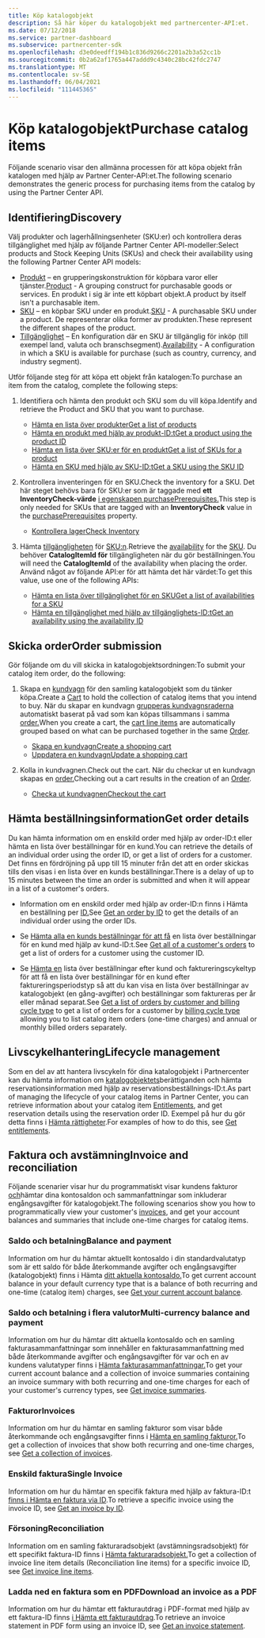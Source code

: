 ```yaml
---
title: Köp katalogobjekt
description: Så här köper du katalogobjekt med partnercenter-API:et.
ms.date: 07/12/2018
ms.service: partner-dashboard
ms.subservice: partnercenter-sdk
ms.openlocfilehash: d3e0deedff194b1c836d9266c2201a2b3a52cc1b
ms.sourcegitcommit: 0b2a62af1765a447addd9c4340c28bc42fdc2747
ms.translationtype: MT
ms.contentlocale: sv-SE
ms.lasthandoff: 06/04/2021
ms.locfileid: "111445365"
---
```

# <a name="purchase-catalog-items"></a><span data-ttu-id="7cae7-103">Köp katalogobjekt</span><span class="sxs-lookup"><span data-stu-id="7cae7-103">Purchase catalog items</span></span>

<span data-ttu-id="7cae7-104">Följande scenario visar den allmänna processen för att köpa objekt från katalogen med hjälp av Partner Center-API:et.</span><span class="sxs-lookup"><span data-stu-id="7cae7-104">The following scenario demonstrates the generic process for purchasing items from the catalog by using the Partner Center API.</span></span>

## <a name="discovery"></a><span data-ttu-id="7cae7-105">Identifiering</span><span class="sxs-lookup"><span data-stu-id="7cae7-105">Discovery</span></span>

<span data-ttu-id="7cae7-106">Välj produkter och lagerhållningsenheter (SKU:er) och kontrollera deras tillgänglighet med hjälp av följande Partner Center API-modeller:</span><span class="sxs-lookup"><span data-stu-id="7cae7-106">Select products and Stock Keeping Units (SKUs) and check their availability using the following Partner Center API models:</span></span>

- <span data-ttu-id="7cae7-107">[Produkt](product-resources.md#product) – en grupperingskonstruktion för köpbara varor eller tjänster.</span><span class="sxs-lookup"><span data-stu-id="7cae7-107">[Product](product-resources.md#product) - A grouping construct for purchasable goods or services.</span></span> <span data-ttu-id="7cae7-108">En produkt i sig är inte ett köpbart objekt.</span><span class="sxs-lookup"><span data-stu-id="7cae7-108">A product by itself isn't a purchasable item.</span></span>
- <span data-ttu-id="7cae7-109">[SKU](product-resources.md#sku) – en köpbar SKU under en produkt.</span><span class="sxs-lookup"><span data-stu-id="7cae7-109">[SKU](product-resources.md#sku) - A purchasable SKU under a product.</span></span> <span data-ttu-id="7cae7-110">De representerar olika former av produkten.</span><span class="sxs-lookup"><span data-stu-id="7cae7-110">These represent the different shapes of the product.</span></span>
- <span data-ttu-id="7cae7-111">[Tillgänglighet](product-resources.md#availability) – En konfiguration där en SKU är tillgänglig för inköp (till exempel land, valuta och branschsegment).</span><span class="sxs-lookup"><span data-stu-id="7cae7-111">[Availability](product-resources.md#availability) - A configuration in which a SKU is available for purchase (such as country, currency, and industry segment).</span></span>

<span data-ttu-id="7cae7-112">Utför följande steg för att köpa ett objekt från katalogen:</span><span class="sxs-lookup"><span data-stu-id="7cae7-112">To purchase an item from the catalog, complete the following steps:</span></span>

1. <span data-ttu-id="7cae7-113">Identifiera och hämta den produkt och SKU som du vill köpa.</span><span class="sxs-lookup"><span data-stu-id="7cae7-113">Identify and retrieve the Product and SKU that you want to purchase.</span></span>

   - [<span data-ttu-id="7cae7-114">Hämta en lista över produkter</span><span class="sxs-lookup"><span data-stu-id="7cae7-114">Get a list of products</span></span>](get-a-list-of-products.md)
   - [<span data-ttu-id="7cae7-115">Hämta en produkt med hjälp av produkt-ID:t</span><span class="sxs-lookup"><span data-stu-id="7cae7-115">Get a product using the product ID</span></span>](get-a-product-by-id.md)
   - [<span data-ttu-id="7cae7-116">Hämta en lista över SKU:er för en produkt</span><span class="sxs-lookup"><span data-stu-id="7cae7-116">Get a list of SKUs for a product</span></span>](get-a-list-of-skus-for-a-product.md)
   - [<span data-ttu-id="7cae7-117">Hämta en SKU med hjälp av SKU-ID:t</span><span class="sxs-lookup"><span data-stu-id="7cae7-117">Get a SKU using the SKU ID</span></span>](get-a-sku-by-id.md)

2. <span data-ttu-id="7cae7-118">Kontrollera inventeringen för en SKU.</span><span class="sxs-lookup"><span data-stu-id="7cae7-118">Check the inventory for a SKU.</span></span> <span data-ttu-id="7cae7-119">Det här steget behövs bara för SKU:er som är taggade med **ett InventoryCheck-värde** [i egenskapen purchasePrerequisites.](product-resources.md#sku)</span><span class="sxs-lookup"><span data-stu-id="7cae7-119">This step is only needed for SKUs that are tagged with an **InventoryCheck** value in the [purchasePrerequisites](product-resources.md#sku) property.</span></span>

   - [<span data-ttu-id="7cae7-120">Kontrollera lager</span><span class="sxs-lookup"><span data-stu-id="7cae7-120">Check Inventory</span></span>](check-inventory.md)

3. <span data-ttu-id="7cae7-121">Hämta [tillgängligheten](product-resources.md#availability) för [SKU:n](product-resources.md#sku).</span><span class="sxs-lookup"><span data-stu-id="7cae7-121">Retrieve the [availability](product-resources.md#availability) for the [SKU](product-resources.md#sku).</span></span> <span data-ttu-id="7cae7-122">Du behöver **CatalogItemId för** tillgängligheten när du gör beställningen.</span><span class="sxs-lookup"><span data-stu-id="7cae7-122">You will need the **CatalogItemId** of the availability when placing the order.</span></span> <span data-ttu-id="7cae7-123">Använd något av följande API:er för att hämta det här värdet:</span><span class="sxs-lookup"><span data-stu-id="7cae7-123">To get this value, use one of the following APIs:</span></span>

   - [<span data-ttu-id="7cae7-124">Hämta en lista över tillgänglighet för en SKU</span><span class="sxs-lookup"><span data-stu-id="7cae7-124">Get a list of availabilities for a SKU</span></span>](get-a-list-of-availabilities-for-a-sku.md)
   - [<span data-ttu-id="7cae7-125">Hämta en tillgänglighet med hjälp av tillgänglighets-ID:t</span><span class="sxs-lookup"><span data-stu-id="7cae7-125">Get an availability using the availability ID</span></span>](get-an-availability-by-id.md)

## <a name="order-submission"></a><span data-ttu-id="7cae7-126">Skicka order</span><span class="sxs-lookup"><span data-stu-id="7cae7-126">Order submission</span></span>

<span data-ttu-id="7cae7-127">Gör följande om du vill skicka in katalogobjektsordningen:</span><span class="sxs-lookup"><span data-stu-id="7cae7-127">To submit your catalog item order, do the following:</span></span>

1. <span data-ttu-id="7cae7-128">Skapa en [kundvagn](cart-resources.md) för den samling katalogobjekt som du tänker köpa.</span><span class="sxs-lookup"><span data-stu-id="7cae7-128">Create a [Cart](cart-resources.md) to hold the collection of catalog items that you intend to buy.</span></span> <span data-ttu-id="7cae7-129">När du skapar en kundvagn [grupperas kundvagnsraderna](cart-resources.md#cartlineitem) automatiskt baserat på vad som kan köpas tillsammans i samma [order.](order-resources.md)</span><span class="sxs-lookup"><span data-stu-id="7cae7-129">When you create a cart, the [cart line items](cart-resources.md#cartlineitem) are automatically grouped based on what can be purchased together in the same [Order](order-resources.md).</span></span>

   - [<span data-ttu-id="7cae7-130">Skapa en kundvagn</span><span class="sxs-lookup"><span data-stu-id="7cae7-130">Create a shopping cart</span></span>](create-a-cart.md)
   - [<span data-ttu-id="7cae7-131">Uppdatera en kundvagn</span><span class="sxs-lookup"><span data-stu-id="7cae7-131">Update a shopping cart</span></span>](update-a-cart.md)

2. <span data-ttu-id="7cae7-132">Kolla in kundvagnen.</span><span class="sxs-lookup"><span data-stu-id="7cae7-132">Check out the cart.</span></span> <span data-ttu-id="7cae7-133">När du checkar ut en kundvagn skapas en [order.](order-resources.md)</span><span class="sxs-lookup"><span data-stu-id="7cae7-133">Checking out a cart results in the creation of an [Order](order-resources.md).</span></span>

   - [<span data-ttu-id="7cae7-134">Checka ut kundvagnen</span><span class="sxs-lookup"><span data-stu-id="7cae7-134">Checkout the cart</span></span>](checkout-a-cart.md)

## <a name="get-order-details"></a><span data-ttu-id="7cae7-135">Hämta beställningsinformation</span><span class="sxs-lookup"><span data-stu-id="7cae7-135">Get order details</span></span>

<span data-ttu-id="7cae7-136">Du kan hämta information om en enskild order med hjälp av order-ID:t eller hämta en lista över beställningar för en kund.</span><span class="sxs-lookup"><span data-stu-id="7cae7-136">You can retrieve the details of an individual order using the order ID, or get a list of orders for a customer.</span></span> <span data-ttu-id="7cae7-137">Det finns en fördröjning på upp till 15 minuter från det att en order skickas tills den visas i en lista över en kunds beställningar.</span><span class="sxs-lookup"><span data-stu-id="7cae7-137">There is a delay of up to 15 minutes between the time an order is submitted and when it will appear in a list of a customer's orders.</span></span>

- <span data-ttu-id="7cae7-138">Information om en enskild order med hjälp av order-ID:n finns i Hämta en beställning per [ID.](get-an-order-by-id.md)</span><span class="sxs-lookup"><span data-stu-id="7cae7-138">See [Get an order by ID](get-an-order-by-id.md) to get the details of an individual order using the order IDs.</span></span>

- <span data-ttu-id="7cae7-139">Se [Hämta alla en kunds beställningar för att få](get-all-of-a-customer-s-orders.md) en lista över beställningar för en kund med hjälp av kund-ID:t.</span><span class="sxs-lookup"><span data-stu-id="7cae7-139">See [Get all of a customer's orders](get-all-of-a-customer-s-orders.md) to get a list of orders for a customer using the customer ID.</span></span>

- <span data-ttu-id="7cae7-140">Se [Hämta en](get-a-list-of-orders-by-customer-and-billing-cycle-type.md) lista över beställningar efter kund och faktureringscykeltyp [](product-resources.md#billingcycletype) för att få en lista över beställningar för en kund efter faktureringsperiodstyp så att du kan visa en lista över beställningar av katalogobjekt (en gång-avgifter) och beställningar som faktureras per år eller månad separat.</span><span class="sxs-lookup"><span data-stu-id="7cae7-140">See [Get a list of orders by customer and billing cycle type](get-a-list-of-orders-by-customer-and-billing-cycle-type.md) to get a list of orders for a customer by [billing cycle type](product-resources.md#billingcycletype) allowing you to list catalog item orders (one-time charges) and annual or monthly billed orders separately.</span></span>

## <a name="lifecycle-management"></a><span data-ttu-id="7cae7-141">Livscykelhantering</span><span class="sxs-lookup"><span data-stu-id="7cae7-141">Lifecycle management</span></span>

<span data-ttu-id="7cae7-142">Som en del av att hantera livscykeln för dina katalogobjekt i Partnercenter kan du hämta information om [katalogobjektets](entitlement-resources.md)berättiganden och hämta reservationsinformation med hjälp av reservationsbeställnings-ID:t.</span><span class="sxs-lookup"><span data-stu-id="7cae7-142">As part of managing the lifecycle of your catalog items in Partner Center, you can retrieve information about your catalog item [Entitlements](entitlement-resources.md), and get reservation details using the reservation order ID.</span></span> <span data-ttu-id="7cae7-143">Exempel på hur du gör detta finns i [Hämta rättigheter](get-a-collection-of-entitlements.md).</span><span class="sxs-lookup"><span data-stu-id="7cae7-143">For examples of how to do this, see [Get entitlements](get-a-collection-of-entitlements.md).</span></span>   

## <a name="invoice-and-reconciliation"></a><span data-ttu-id="7cae7-144">Faktura och avstämning</span><span class="sxs-lookup"><span data-stu-id="7cae7-144">Invoice and reconciliation</span></span>

<span data-ttu-id="7cae7-145">Följande scenarier visar hur du programmatiskt visar kundens fakturor [och](invoice-resources.md)hämtar dina kontosaldon och sammanfattningar som inkluderar engångsavgifter för katalogobjekt.</span><span class="sxs-lookup"><span data-stu-id="7cae7-145">The following scenarios show you how to programmatically view your customer's [invoices](invoice-resources.md), and get your account balances and summaries that include one-time charges for catalog items.</span></span>

### <a name="balance-and-payment"></a><span data-ttu-id="7cae7-146">Saldo och betalning</span><span class="sxs-lookup"><span data-stu-id="7cae7-146">Balance and payment</span></span>

<span data-ttu-id="7cae7-147">Information om hur du hämtar aktuellt kontosaldo i din standardvalutatyp som är ett saldo för både återkommande avgifter och engångsavgifter (katalogobjekt) finns i Hämta [ditt aktuella kontosaldo.](get-the-reseller-s-current-account-balance.md)</span><span class="sxs-lookup"><span data-stu-id="7cae7-147">To get current account balance in your default currency type that is a balance of both recurring and one-time (catalog item) charges, see [Get your current account balance](get-the-reseller-s-current-account-balance.md).</span></span>

### <a name="multi-currency-balance-and-payment"></a><span data-ttu-id="7cae7-148">Saldo och betalning i flera valutor</span><span class="sxs-lookup"><span data-stu-id="7cae7-148">Multi-currency balance and payment</span></span>

<span data-ttu-id="7cae7-149">Information om hur du hämtar ditt aktuella kontosaldo och en samling fakturasammanfattningar som innehåller en fakturasammanfattning med både återkommande avgifter och engångsavgifter för var och en av kundens valutatyper finns i [Hämta fakturasammanfattningar.](get-invoice-summaries.md)</span><span class="sxs-lookup"><span data-stu-id="7cae7-149">To get your current account balance and a collection of invoice summaries containing an invoice summary with both recurring and one-time charges for each of your customer's currency types, see [Get invoice summaries](get-invoice-summaries.md).</span></span>

### <a name="invoices"></a><span data-ttu-id="7cae7-150">Fakturor</span><span class="sxs-lookup"><span data-stu-id="7cae7-150">Invoices</span></span>

<span data-ttu-id="7cae7-151">Information om hur du hämtar en samling fakturor som visar både återkommande och engångsavgifter finns i [Hämta en samling fakturor.](get-a-collection-of-invoices.md)</span><span class="sxs-lookup"><span data-stu-id="7cae7-151">To get a collection of invoices that show both recurring and one-time charges, see [Get a collection of invoices](get-a-collection-of-invoices.md).</span></span> 

### <a name="single-invoice"></a><span data-ttu-id="7cae7-152">Enskild faktura</span><span class="sxs-lookup"><span data-stu-id="7cae7-152">Single Invoice</span></span>

<span data-ttu-id="7cae7-153">Information om hur du hämtar en specifik faktura med hjälp av faktura-ID:t [finns i Hämta en faktura via ID](get-invoice-by-id.md).</span><span class="sxs-lookup"><span data-stu-id="7cae7-153">To retrieve a specific invoice using the invoice ID, see [Get an invoice by ID](get-invoice-by-id.md).</span></span>  

### <a name="reconciliation"></a><span data-ttu-id="7cae7-154">Försoning</span><span class="sxs-lookup"><span data-stu-id="7cae7-154">Reconciliation</span></span>

<span data-ttu-id="7cae7-155">Information om en samling fakturaradsobjekt (avstämningsradsobjekt) för ett specifikt faktura-ID finns i [Hämta fakturaradsobjekt.](get-invoiceline-items.md)</span><span class="sxs-lookup"><span data-stu-id="7cae7-155">To get a collection of invoice line item details (Reconciliation line items) for a specific invoice ID, see [Get invoice line items](get-invoiceline-items.md).</span></span>  

### <a name="download-an-invoice-as-a-pdf"></a><span data-ttu-id="7cae7-156">Ladda ned en faktura som en PDF</span><span class="sxs-lookup"><span data-stu-id="7cae7-156">Download an invoice as a PDF</span></span>

<span data-ttu-id="7cae7-157">Information om hur du hämtar ett fakturautdrag i PDF-format med hjälp av ett faktura-ID finns [i Hämta ett fakturautdrag](get-invoice-statement.md).</span><span class="sxs-lookup"><span data-stu-id="7cae7-157">To retrieve an invoice statement in PDF form using an invoice ID, see [Get an invoice statement](get-invoice-statement.md).</span></span>

